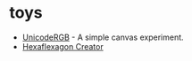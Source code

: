 toys
====

* [UnicodeRGB](UnicodeRGB) - A simple canvas experiment.
* [Hexaflexagon Creator](hexaflexagon)